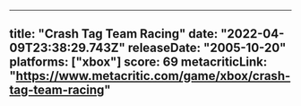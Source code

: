 
---
title: "Crash Tag Team Racing"
date: "2022-04-09T23:38:29.743Z"
releaseDate: "2005-10-20"
platforms: ["xbox"]
score: 69
metacriticLink: "https://www.metacritic.com/game/xbox/crash-tag-team-racing"
---
